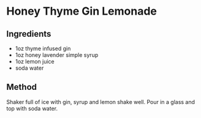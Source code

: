 # Honey Thyme Gin Lemonade

## Ingredients

- 1oz thyme infused gin
- 1oz honey lavender simple syrup
- 1oz lemon juice
- soda water

## Method

Shaker full of ice with gin, syrup and lemon shake well.
Pour in a glass and top with soda water.
